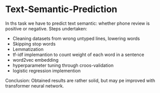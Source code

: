 # Text-Semantic-Prediction
In ths task we have to predict text semantic: whether phone review is positive or negative. 
Steps undertaken:
* Cleaning datasets from wrong untyped lines, lowering words
* Skipping stop words
* Lemmatization
* tf-idf implemantion to count weight of each word in a sentence
* word2vec embedding
* hyperparameter tuning through croos-validation
* logistic regression implemention

Conclusion: Obtained results are rather solid, but may pe improved with transformer neural network.
